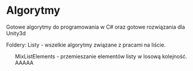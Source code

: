 # Algorytmy
Gotowe algorytmy do programowania w C# oraz gotowe rozwiązania dla Unity3d

Foldery:
Listy - wszelkie algorytmy związane z pracami na liście. <ul>
      MixListElements - przemieszanie elementów listy w losową kolejność.
      AAAAA
      <ul/>
